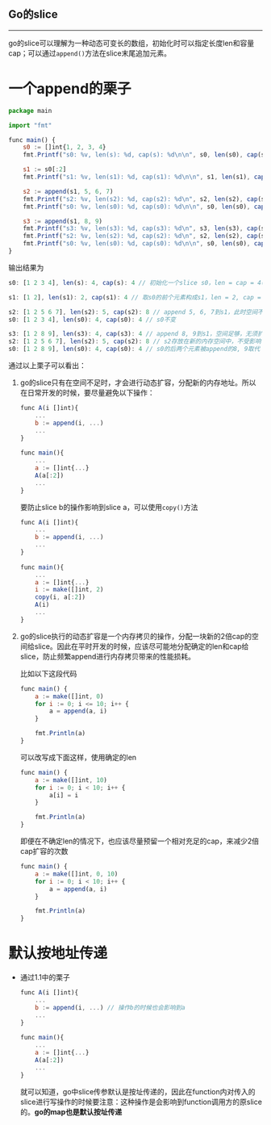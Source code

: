 Go的slice
---

---

go的slice可以理解为一种动态可变长的数组，初始化时可以指定长度len和容量cap；可以通过`append()`方法在slice末尾追加元素。

# 一个append的栗子

```javascript
package main

import "fmt"

func main() {
	s0 := []int{1, 2, 3, 4}
	fmt.Printf("s0: %v, len(s): %d, cap(s): %d\n\n", s0, len(s0), cap(s0))

	s1 := s0[:2]
	fmt.Printf("s1: %v, len(s1): %d, cap(s1): %d\n\n", s1, len(s1), cap(s1))

	s2 := append(s1, 5, 6, 7)
	fmt.Printf("s2: %v, len(s2): %d, cap(s2): %d\n", s2, len(s2), cap(s2))
	fmt.Printf("s0: %v, len(s0): %d, cap(s0): %d\n\n", s0, len(s0), cap(s0))

	s3 := append(s1, 8, 9)
	fmt.Printf("s3: %v, len(s3): %d, cap(s3): %d\n", s3, len(s3), cap(s3))
	fmt.Printf("s2: %v, len(s2): %d, cap(s2): %d\n", s2, len(s2), cap(s2))
	fmt.Printf("s0: %v, len(s0): %d, cap(s0): %d\n\n", s0, len(s0), cap(s0))
}
```

输出结果为

```javascript
s0: [1 2 3 4], len(s): 4, cap(s): 4 // 初始化一个slice s0，len = cap = 4(不指定cap的情况下，默认cap = len)

s1: [1 2], len(s1): 2, cap(s1): 4 // 取s0的前个元素构成s1，len = 2, cap = 4

s2: [1 2 5 6 7], len(s2): 5, cap(s2): 8 // append 5, 6, 7到s1，此时空间不足，按照两倍cap动态扩容，分配一块新的内存空间给s2
s0: [1 2 3 4], len(s0): 4, cap(s0): 4 // s0不变

s3: [1 2 8 9], len(s3): 4, cap(s3): 4 // append 8, 9到s1，空间足够，无须扩容
s2: [1 2 5 6 7], len(s2): 5, cap(s2): 8 // s2存放在新的内存空间中，不受影响
s0: [1 2 8 9], len(s0): 4, cap(s0): 4 // s0的后两个元素被append的8, 9取代
```

通过以上栗子可以看出：

1. go的slice只有在空间不足时，才会进行动态扩容，分配新的内存地址。所以在日常开发的时候，要尽量避免以下操作：
	
	```javascript
	func A(i []int){
		...
		b := append(i, ...)
		...
	}
		
	func main(){
		...
		a := []int{...}
		A(a[:2])
		...
	}
	```
		
	要防止slice b的操作影响到slice a，可以使用`copy()`方法
		
	```javascript
	func A(i []int){
		...
		b := append(i, ...)
		...
	}
		
	func main(){
		...
		a := []int{...}
		i := make([]int, 2)
		copy(i, a[:2])
		A(i)
		...
	}
	```
		
2. go的slice执行的动态扩容是一个内存拷贝的操作，分配一块新的2倍cap的空间给slice。因此在平时开发的时候，应该尽可能地分配确定的len和cap给slice，防止频繁append进行内存拷贝带来的性能损耗。

	比如以下这段代码
	
	```javascript
	func main() {
		a := make([]int, 0)
		for i := 0; i <= 10; i++ {
			a = append(a, i)
		}
	
		fmt.Println(a)
	}
	```
	
	可以改写成下面这样，使用确定的len
	
	```javascript
	func main() {
		a := make([]int, 10)
		for i := 0; i < 10; i++ {
			a[i] = i
		}
	
		fmt.Println(a)
	}
	```
	
	即便在不确定len的情况下，也应该尽量预留一个相对充足的cap，来减少2倍cap扩容的次数

	```javascript
	func main() {
		a := make([]int, 0, 10)
		for i := 0; i < 10; i++ {
			a = append(a, i)
		}
	
		fmt.Println(a)
	}
	```
	
# 默认按地址传递

* 通过1.1中的栗子

	```javascript
	func A(i []int){
		...
		b := append(i, ...) // 操作b的时候也会影响到a
		...
	}
		
	func main(){
		...
		a := []int{...}
		A(a[:2])
		...
	}
	```

	就可以知道，go中slice传参默认是按址传递的，因此在function内对传入的slice进行写操作的时候要注意：这种操作是会影响到function调用方的原slice的。**go的map也是默认按址传递**